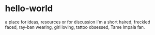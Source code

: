 # hello-world
a place for ideas, resources or for discussion
I'm a short haired, freckled faced, ray-ban wearing, girl loving, tattoo obsessed, Tame Impala fan.
